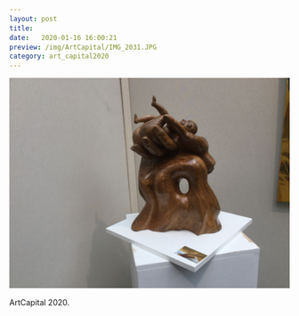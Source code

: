 ```yaml
---
layout: post
title:  
date:   2020-01-16 16:00:21
preview: /img/ArtCapital/IMG_2031.JPG
category: art_capital2020
---
```


![Picture 1](/img/ArtCapital/IMG_2031.JPG) 


ArtCapital 2020.


